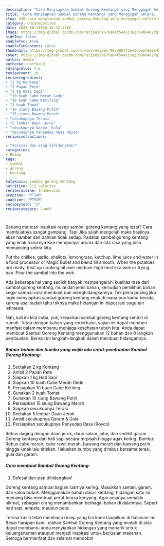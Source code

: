 ```yaml
---
description: "Cara Menyiapkan Sambal Goreng Kentang{ yang Menggugah Selera,  Menu Buat lebaran"
title: "Cara Menyiapkan Sambal Goreng Kentang{ yang Menggugah Selera,  Menu Buat lebaran"
slug: 438-cara-menyiapkan-sambal-goreng-kentang-yang-menggugah-selera-menu-buat-lebaran
category: Uncategorized
date: 2022-10-14T15:16:42.378Z
image: https://img-global.cpcdn.com/recipes/9676984f5e41c3e2/680x482cq70/sambal-goreng-kentang-foto-resep-utama.jpg
hideToc: false
enableToc: true
enableTocContent: false
thumbnail: https://img-global.cpcdn.com/recipes/9676984f5e41c3e2/680x482cq70/sambal-goreng-kentang-foto-resep-utama.jpg
cover: https://img-global.cpcdn.com/recipes/9676984f5e41c3e2/680x482cq70/sambal-goreng-kentang-foto-resep-utama.jpg
author: Admin
authorAv: notfound
ratingvalue: 4.6
reviewcount: 20
recipeingredient:
- "2 kg Kentang"
- "2 Papan Pete"
- "1 kg Hati Sapi"
- "10 buah Cabe Merah Gede"
- "10 buah Cabe Keriting"
- "2 buah Tomat"
- "10 siung Bawang Putih"
- "15 siung Bawang Merah"
- "secukupnya Terasi"
- "5 lembar Daun Jeruk"
- "secukupnya Garam  Gula"
- "secukupnya Penyedap Rasa Royco"
recipeinstructions:

- "Selesai dan siap dihidangkan!"
categories:
- Resep
tags:
- sambal
- goreng
- kentang

katakunci: sambal goreng kentang 
nutrition: 213 calories
recipecuisine: Indonesian
preptime: "PT18M"
cooktime: "PT51M"
recipeyield: "2"
recipecategory: Lunch

---
```



Sedang mencari inspirasi resep sambal goreng kentang yang lezat? Cara membuatnya sangat gampang. Tapi Jika salah mengolah maka hasilnya akan hambar dan bahkan tidak sedap. Padahal sambal goreng kentang yang enak harusnya Kan mempunyai aroma dan cita rasa yang bisa memancing selera kita.


Put the chillies, garlic, shallots, lemongrass, ketchup, lime juice and water in a food processor or Magic Bullet and blend till smooth. When the potatoes are ready, heat up cooking oil over medium-high heat in a wok or frying pan. Pour the sambal into the wok.

Ada beberapa hal yang sedikit banyak mempengaruhi kualitas rasa dari sambal goreng kentang, mulai dari jenis bahan, kemudian pemilihan bahan segar sampai cara membuat dan menghidangkannya. Tak perlu pusing jika ingin menyiapkan sambal goreng kentang enak di mana pun kamu berada, karena asal sudah tahu triknya maka hidangan ini dapat jadi suguhan istimewa.


Nah, kali ini kita coba, yuk, kreasikan sambal goreng kentang sendiri di rumah. Tetap dengan bahan yang sederhana, sajian ini dapat memberi manfaat dalam membantu menjaga kesehatan tubuh kita. Anda dapat membuat Sambal Goreng Kentang menggunakan 12 bahan dan 0 langkah pembuatan. Berikut ini langkah-langkah dalam membuat hidangannya.

<!--inarticleads1-->

##### Bahan-bahan dan bumbu yang wajib ada untuk pembuatan Sambal Goreng Kentang:

1. Sediakan 2 kg Kentang
1. Ambil 2 Papan Pete
1. Siapkan 1 kg Hati Sapi
1. Siapkan 10 buah Cabe Merah Gede
1. Persiapkan 10 buah Cabe Keriting
1. Gunakan 2 buah Tomat
1. Gunakan 10 siung Bawang Putih
1. Persiapkan 15 siung Bawang Merah
1. Siapkan secukupnya Terasi
1. Sediakan 5 lembar Daun Jeruk
1. Ambil secukupnya Garam &amp; Gula
1. Persiapkan secukupnya Penyedap Rasa (Royco)


Rebus daging dengan daun jeruk, daun salam, jahe, dan sedikit garam. Goreng kentang dan hati sapi secara terpisah hingga agak kering. Bumbu: Rebus cabe merah, cabe rawit merah, bawang merah dan bawang putih hingga lunak lalu tiriskan. Haluskan bumbu yang direbus bersama terasi, gula dan garam. 

<!--inarticleads2-->

##### Cara membuat Sambal Goreng Kentang:


1. Selesai dan siap dihidangkan!

Goreng kentang sampai bagian luarnya kering. Masukkan santan, garam, dan kaldu bubuk. Menggunakan bahan dasar kentang, hidangan satu ini memang bisa membuat perut terasa kenyang. Agar rasanya semakin nikmat, sebagian orang menambahkan berbagai bahan di dalamnya. Seperti hati sapi, ampela, maupun petai. 

Terima kasih telah membaca resep yang tim kami tampilkan di halaman ini. Besar harapan kami, olahan Sambal Goreng Kentang yang mudah di atas dapat membantu anda menyiapkan hidangan yang menarik untuk keluarga/teman ataupun menjadi inspirasi untuk berjualan makanan. Semoga bermanfaat dan selamat mencoba!
